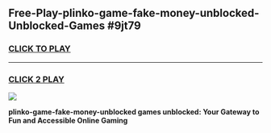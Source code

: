 
## Free-Play-plinko-game-fake-money-unblocked-Unblocked-Games #9jt79
<h3>
<a href="https://news.freeplayer.one?title=plinko-game-fake-money-unblocked&ref=8M">CLICK TO PLAY</a></h3>
<hr>

<h3>
<a href="https://news.freeplayer.one?title=plinko-game-fake-money-unblocked&ref=8M">CLICK 2 PLAY</a>
  
</h3>

<a href="https://news.freeplayer.one?title=plinko-game-fake-money-unblocked&ref=8M"><img src="https://clearcache.store/games.png"></a>


**plinko-game-fake-money-unblocked games unblocked: Your Gateway to Fun and Accessible Online Gaming**
